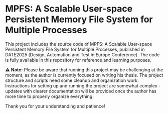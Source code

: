 # MPFS: A Scalable User-space Persistent Memory File System for Multiple Processes

This project includes the source code of MPFS: A Scalable User-space Persistent Memory File System for Multiple Processes, published in DATE2025 (Design, Automation and Test in Europe Conference). The code is fully available in this repository for reference and learning purposes.

⚠️ **Note:** Please be aware that running this project may be challenging at the moment, as the author is currently focused on writing his thesis. The project structure and scripts need some cleanup and organization work. Instructions for setting up and running the project are somewhat complex - updates with clearer documentation will be provided once the author has more time to properly organize everything.

Thank you for your understanding and patience!
